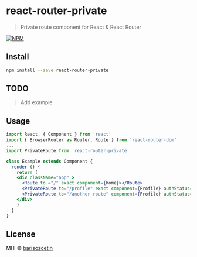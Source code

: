 # react-router-private

> Private route component for React & React Router

[![NPM](https://img.shields.io/npm/v/react-router-private.svg)](https://www.npmjs.com/package/react-router-private) 

## Install

```bash
npm install --save react-router-private
```

## TODO

> Add example

## Usage

```jsx
import React, { Component } from 'react'
import { BrowserRouter as Router, Route } from 'react-router-dom'
...
import PrivateRoute from 'react-router-private'

class Example extends Component {
  render () {
    return (
    <div className="app" >
      <Route to ="/" exact component={home}></Route>
      <PrivateRoute to="/profile" exact component={Profile} authStatus={this.state.authStatus} redirectURL="/login"/>
      <PrivateRoute to="/another-route" component={Profile} authStatus={this.state.authStatus} nonLoggedInComponent={AlternativeComponent} />
    </div>
    )
  }
}
```

## License

MIT © [barisozcetin](https://github.com/barisozcetin)

